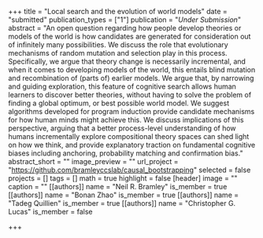 +++
title = "Local search and the evolution of world models"
date = "submitted"
publication_types = ["1"]
publication = "_Under Submission_"
abstract = "An open question regarding how people develop theories or models of the world is how candidates are generated for consideration out of infinitely many possibilities. We discuss the role that evolutionary mechanisms of random mutation and selection play in this process. Specifically, we argue that theory change is necessarily incremental, and when it comes to developing models of the world, this entails blind mutation and recombination of (parts of) earlier models. We argue that, by narrowing and guiding exploration, this feature of cognitive search allows human learners to discover better theories, without having to solve the problem of finding a global optimum, or best possible world model. We suggest algorithms developed for program induction provide candidate mechanisms for how human minds might achieve this. We discuss implications of this perspective, arguing that a better process-level understanding of how humans incrementally explore compositional theory spaces can shed light on how we think, and provide explanatory traction on fundamental cognitive biases including anchoring, probability matching and confirmation bias."
abstract_short = ""
image_preview = ""
url_project = "https://github.com/bramleyccslab/causal_bootstrapping"
selected = false
projects = []
tags = []
math = true
highlight = false
[header]
image = ""
caption = ""
[[authors]]
	name = "Neil R. Bramley"
	is_member = true
[[authors]]
	name = "Bonan Zhao"
	is_member = true
[[authors]]
	name = "Tadeg Quillien"
	is_member = true
[[authors]]
	name = "Christopher G. Lucas"
	is_member = false

+++
